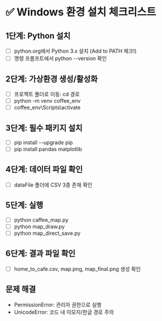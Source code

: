 # ✅ Windows 환경 설치 체크리스트

## 1단계: Python 설치
- [ ] python.org에서 Python 3.x 설치 (Add to PATH 체크!)
- [ ] 명령 프롬프트에서 python --version 확인

## 2단계: 가상환경 생성/활성화
- [ ] 프로젝트 폴더로 이동: cd 경로
- [ ] python -m venv coffee_env
- [ ] coffee_env\Scripts\activate

## 3단계: 필수 패키지 설치
- [ ] pip install --upgrade pip
- [ ] pip install pandas matplotlib

## 4단계: 데이터 파일 확인
- [ ] dataFile 폴더에 CSV 3종 존재 확인

## 5단계: 실행
- [ ] python caffee_map.py
- [ ] python map_draw.py
- [ ] python map_direct_save.py

## 6단계: 결과 파일 확인
- [ ] home_to_cafe.csv, map.png, map_final.png 생성 확인

## 문제 해결
- PermissionError: 관리자 권한으로 실행
- UnicodeError: 코드 내 이모지/한글 경로 주의 